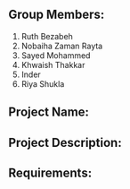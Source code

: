 Group Members:
-
1. Ruth Bezabeh
2. Nobaiha Zaman Rayta
3. Sayed Mohammed
4. Khwaish Thakkar
5. Inder
6. Riya Shukla

Project Name:
-

Project Description:
-

Requirements:
-
